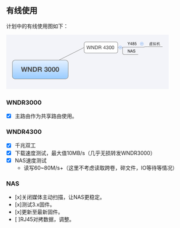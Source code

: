 ## 有线使用

计划中的有线使用图如下：

![有线使用](./assets/img/lan.png)


### WNDR3000

- [x] 主路由作为共享路由使用。

### WNDR4300

- [x] 千兆双工
- [x] 下载速度测试，最大值10MB/s（几乎无损转发WNDR3000）
- [x] NAS速度测试
	- 读写60~80M/s+（这里不考虑读取跨卷，碎文件，IO等待等情况）

### NAS

- [x]关闭媒体主动扫描，让NAS更稳定。
- [x]测试3.x固件。
- [x]更新至最新固件。
- [ ]RJ45对拷数据，调整。